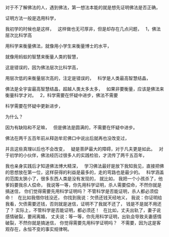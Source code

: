 对于不了解佛法的人，遇到佛法，第一想法本能的就是想先证明佛法是否正确，

证明方法一般是选用科学，

我初学的时候也是这样，
&nbsp;
这样做也无可厚非，但是却存在几点问题，
&nbsp;
1，佛法层次比科学高

用科学来衡量佛法，就像用小学生来衡量博士的水平，

就像用蚂蚁的智慧来衡量人类的智慧，

这是错误的，因为佛法层次比科学高，

用层次低的来衡量层次高的，注定是错误的，
&nbsp;
科学是人类最高智慧结晶，

佛法是全宇宙最高智慧结晶，超越人类太多太多，
&nbsp;
如果非要衡量，应该是佛法来衡量科学才对。
&nbsp;
2，科学需要在怀疑中进步，佛法不需要

科学需要在怀疑中更新进步，

为什么？

因为有缺陷和不足嘛，
&nbsp;
但是佛法是圆满的，不需要在怀疑中进步。

佛法在两千五百年前从释迦牟尼佛口中说出后就再也没改变过，

并且这些真理以后也不会改变，
&nbsp;
疑是菩萨最大的障碍，对于凡夫更是如此。
&nbsp;
对于初学的小伙伴，佛法经历过很多人的实践检验，才流传了两千五百年，

我也亲身实践后才知道佛法博大精深，
&nbsp;
学习佛法最好是放下我知我见，直接把佛的思想放在第一位，这样获得的利益是最多的，走的弯路也是最少的。
&nbsp;
科学涵盖的范围太狭小了，很多东西人类是没有发现的，
就比如，
我把一个小孩杀了，他爹妈要我杀人偿命，
我说等一等，你先用科学证明，杀人需要偿命，不然你就是搞迷信，
你们觉得需要先用科学证明吗？
不管科学是否能证明，杀人都必须偿命！
&nbsp;
在比如我借你钱没还，
你找到我说：欠债还钱天经地义，
我说：你证明给我看，欠债需要还钱，否则就是迷信，证明不了我就不还了，
钱是不是就不用还了？
实际上，不管科学是否能证明，都必须还！
&nbsp;
在比如，丈夫出轨了，妻子说感情破裂，要闹离婚，
丈夫说：等一等，你先用科学证明，出轨会导致夫妻感情破裂，不然你就是搞迷信，
你觉得需要先用科学证明吗？
&nbsp;
不需要，因为这是客观存在，永恒不变的事实规律啊。
